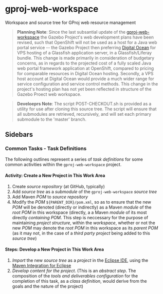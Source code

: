 gproj-web-workspace
===================

Workspace and source tree for GProj web resource management

> **Planning Note**: Since the last subsantial update of the [gproj-web-workspace](https://github.com/GazeboHub/gproj-web-workspace) the Gazebo Project's web development plans have been revised, such that OpenShift will not be used as a host for a Java web portal service -- the Gazebo Project then preferring [Digital Ocean](https://www.digitalocean.com/) for VPS hosting of a Glassfish application server, in a Glassfish/Liferay bundle. This change is made primarily in consideration of budgetary concerns, as in regards to the projected cost of a fully scaled Java web portal framework application at OpenShift, compared to pricing for comparable resources in Digital Ocean hosting. Secondly, a VPS host account at Digital Ocean would provide a much wider range for service configuration and service control methods. This change in the project's hosting plan has not yet been reflected in structure of the Gazebo Proect web workspace.


> **Develoeprs Note**: The script POST-CHECKOUT.sh is provided as a utility for use
>  after cloning this source tree. The script will ensure that all
>  submodules are retrieved, recursively, and will set each primary
>  submodule to the 'master' branch.

## Sidebars

### Common Tasks - Task Definitions

The following outlines represent a series of _task definitions_ for
some common activities within the `gproj-web-workspace` project.

#### Activity: Create a New Project in This Work Area

1. Create _source repository_ (at GitHub, typically)
2. Add _source tree_ as a _submodule_ of the `gproj-web-workspace`
   _source tree_
3. Add Maven _POM_ to _source repository_
4. Modify the _POM_ `${PARENT_DIR}/pom.xml`, so as to ensure that
   the new _POM_ will be denoted (directly or indirectly) as a Maven
   _module_ of the _root POM_ in this workspace (directly, a a Maven
   _module_ of its most directly _containing POM_. This step is
   neccessary for the purpose of maintaining _project structure_,
   within the _workspace_, whether or not the new _POM_ may denote the
   _root POM_ in this workspace as its _parent POM_ (as it may not, in
   the case of a _third party project_ being added to this _source
   tree_)

#### Steps: Develop a New Project in This Work Area

1. _Import_ the new _source tree_ as a _project_ in the
   [Eclipse IDE][eclipse], using the
   [Maven Integration for Eclipse][m2e]
2. _Develop content for the project_. (This is an _abstract step_. The
   composition of the _tools and deliverables configuration_ for the
   completion of this task, as a _class definition_, would derive from
   the goals and the nature of the project)

[eclipse]: http://www.eclipse.org/
[m2e]: http://wiki.eclipse.org/M2E
